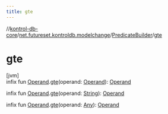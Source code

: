 ```yaml
---
title: gte
---
```

//[kontrol-db-core](../../../index.html)/[net.futureset.kontroldb.modelchange](../index.html)/[PredicateBuilder](index.html)/[gte](gte.html)



# gte



[jvm]\
infix fun [Operand](../-operand/index.html).[gte](gte.html)(operand: [Operand](../-operand/index.html)): [Operand](../-operand/index.html)

infix fun [Operand](../-operand/index.html).[gte](gte.html)(operand: [String](https://kotlinlang.org/api/latest/jvm/stdlib/kotlin/-string/index.html)): [Operand](../-operand/index.html)

infix fun [Operand](../-operand/index.html).[gte](gte.html)(operand: [Any](https://kotlinlang.org/api/latest/jvm/stdlib/kotlin/-any/index.html)): [Operand](../-operand/index.html)




